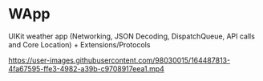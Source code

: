 # WApp
UIKit weather app (Networking, JSON Decoding, DispatchQueue, API calls and Core Location) + Extensions/Protocols

https://user-images.githubusercontent.com/98030015/164487813-4fa67595-ffe3-4982-a39b-c9708917eea1.mp4

